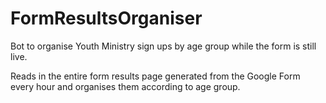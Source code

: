 # FormResultsOrganiser
Bot to organise Youth Ministry sign ups by age group while the form is still live.

Reads in the entire form results page generated from the Google Form every hour and organises them according to age group. 
